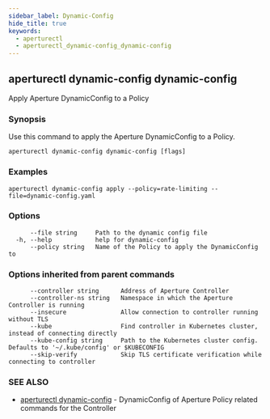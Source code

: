 ```yaml
---
sidebar_label: Dynamic-Config
hide_title: true
keywords:
  - aperturectl
  - aperturectl_dynamic-config_dynamic-config
---
```


<!-- markdownlint-disable -->

## aperturectl dynamic-config dynamic-config

Apply Aperture DynamicConfig to a Policy

### Synopsis

Use this command to apply the Aperture DynamicConfig to a Policy.

```
aperturectl dynamic-config dynamic-config [flags]
```

### Examples

```
aperturectl dynamic-config apply --policy=rate-limiting --file=dynamic-config.yaml
```

### Options

```
      --file string     Path to the dynamic config file
  -h, --help            help for dynamic-config
      --policy string   Name of the Policy to apply the DynamicConfig to
```

### Options inherited from parent commands

```
      --controller string      Address of Aperture Controller
      --controller-ns string   Namespace in which the Aperture Controller is running
      --insecure               Allow connection to controller running without TLS
      --kube                   Find controller in Kubernetes cluster, instead of connecting directly
      --kube-config string     Path to the Kubernetes cluster config. Defaults to '~/.kube/config' or $KUBECONFIG
      --skip-verify            Skip TLS certificate verification while connecting to controller
```

### SEE ALSO

- [aperturectl dynamic-config](/reference/aperturectl/dynamic-config/dynamic-config.md) - DynamicConfig of Aperture Policy related commands for the Controller
